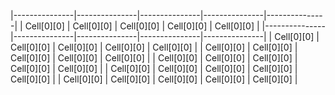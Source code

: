 |---------------|---------------|---------------|---------------|---------------|
|  Cell[0][0]   |  Cell[0][0]   |  Cell[0][0]   |  Cell[0][0]   |  Cell[0][0]   |
|---------------|---------------|---------------|---------------|---------------|
|  Cell[0][0]   |  Cell[0][0]   |  Cell[0][0]   |  Cell[0][0]   |  Cell[0][0]   |
|  Cell[0][0]   |  Cell[0][0]   |  Cell[0][0]   |  Cell[0][0]   |  Cell[0][0]   |
|  Cell[0][0]   |  Cell[0][0]   |  Cell[0][0]   |  Cell[0][0]   |  Cell[0][0]   |
|  Cell[0][0]   |  Cell[0][0]   |  Cell[0][0]   |  Cell[0][0]   |  Cell[0][0]   |
|  Cell[0][0]   |  Cell[0][0]   |  Cell[0][0]   |  Cell[0][0]   |  Cell[0][0]   |

